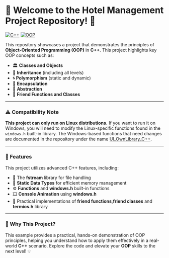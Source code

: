 # 🎉 Welcome to the Hotel Management Project Repository! 🚀

[![C++](https://img.shields.io/badge/Language-C++-blue.svg)](https://en.wikipedia.org/wiki/C%2B%2B) [![OOP](https://img.shields.io/badge/Concepts-OOP-blueviolet.svg)](https://en.wikipedia.org/wiki/Object-oriented_programming)

This repository showcases a project that demonstrates the principles of **Object-Oriented Programming (OOP)** in **C++**. This project highlights key OOP concepts such as:

- 🏛️ **Classes and Objects**
- 🔄 **Inheritance** (including all levels)
- 🌀 **Polymorphism** (static and dynamic)
- 🔐 **Encapsulation**
- 🎨 **Abstraction**
- 🤝 **Friend Functions and Classes**

---

### ⚠️ Compatibility Note

**This project can only run on Linux distributions.** If you want to run it on Windows, you will need to modify the Linux-specific functions found in the `windows.h` built-in library. The Windows-based functions that need changes are documented in the repository under the name [UI_OwnLibrary_C++](https://github.com/Haseebi-khan/Object-oriented-programming-in-C-Plus-Plus/tree/main/UI_OwnLibrary_C%2B%2B/UI_OwnLibrary_C%2B%2B).

---

### 🚀 Features

This project utilizes advanced C++ features, including:

- 📂 The **fstream** library for file handling
- 🔢 **Static Data Types** for efficient memory management
- ⚙️ **Functions** and **windows.h** built-in functions
- 🎞️ **Console Animation** using **windows.h**
- 🤝 Practical implementations of **friend functions**,**friend classes** and **termios.h** library

---

### 🌟 Why This Project?

This example provides a practical, hands-on demonstration of OOP principles, helping you understand how to apply them effectively in a real-world **C++** scenario. Explore the code and elevate your **OOP** skills to the next level! 💡
